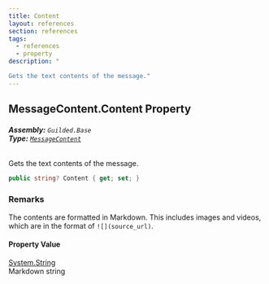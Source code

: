 ```yaml
---
title: Content
layout: references
section: references
tags:
  - references
  - property
description: "

Gets the text contents of the message."
---
```


## MessageContent.Content Property
###### **Assembly:** `Guilded.Base`<br/>**Type:** [`MessageContent`](MessageContent.md 'Guilded.Base.Content.MessageContent')

Gets the text contents of the message.

```csharp
public string? Content { get; set; }
```

### Remarks
  
The contents are formatted in Markdown. This includes images and videos, which are in the format of `![](source_url)`.

#### Property Value
[System.String](https://docs.microsoft.com/en-us/dotnet/api/System.String 'System.String')  
Markdown string
